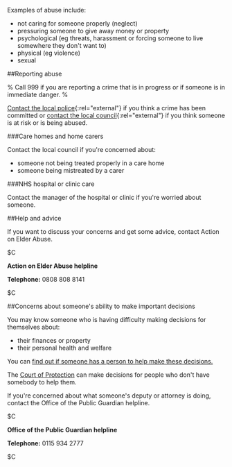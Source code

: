 Examples of abuse include:

- not caring for someone properly (neglect)
- pressuring someone to give away money or property
- psychological (eg threats, harassment or forcing someone to live somewhere they don't want to)
- physical (eg violence)
- sexual

##Reporting abuse

% Call 999 if you are reporting a crime that is in progress or if someone is in immediate danger. %

[Contact the local police](http://www.police.uk "Contact local police"){:rel="external"} if you think a crime has been committed or [contact the local council](http://local.direct.gov.uk/LDGRedirect/Start.do?mode=1 "Contact the local council"){:rel="external"} if you think someone is at risk or is being abused.

###Care homes and home carers

Contact the local council if you're concerned about:

- someone not being treated properly in a care home
- someone being mistreated by a carer

###NHS hospital or clinic care

Contact the manager of the hospital or clinic if you're worried about someone.

##Help and advice

If you want to discuss your concerns and get some advice, contact Action on Elder Abuse.

$C

**Action on Elder Abuse helpline**

**Telephone:** 0808 808 8141

$C

##Concerns about someone's ability to make important decisions

You may know someone who is having difficulty making decisions for themselves about:

- their finances or property
- their personal health and welfare

You can [find out if someone has a person to help make these decisions.](/find-someones-attorney-or-deputy "Find someone's attorney or deputy")

The [Court of Protection](/apply-to-the-court-of-protection "Apply to the Court of Protection") can make decisions for people who don't have somebody to help them.

If you're concerned about what someone's deputy or attorney is doing, contact the Office of the Public Guardian helpline.

$C 

**Office of the Public Guardian helpline**

**Telephone:** 0115 934 2777

$C
